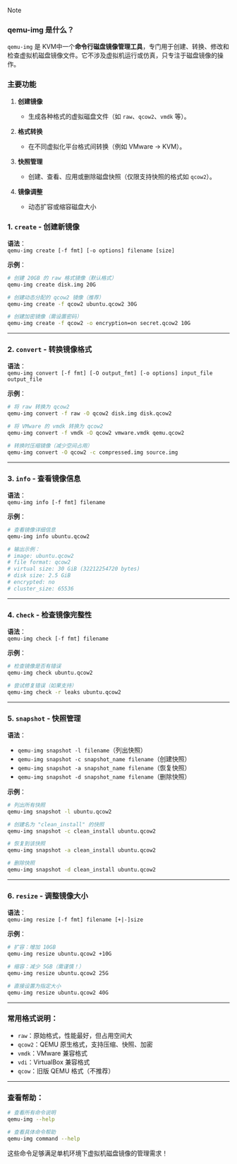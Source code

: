 > [!note]
> ### **qemu-img 是什么？**
> `qemu-img` 是 KVM中一个**命令行磁盘镜像管理工具**，专门用于创建、转换、修改和检查虚拟机磁盘镜像文件。它不涉及虚拟机运行或仿真，只专注于磁盘镜像的操作。
> ### **主要功能**
> 1. **创建镜像**  
>    - 生成各种格式的虚拟磁盘文件（如 `raw`、`qcow2`、`vmdk` 等）。
> 
> 2. **格式转换**  
>    - 在不同虚拟化平台格式间转换（例如 VMware → KVM）。
> 
> 3. **快照管理**  
>    - 创建、查看、应用或删除磁盘快照（仅限支持快照的格式如 `qcow2`）。
> 
> 4. **镜像调整**  
>    - 动态扩容或缩容磁盘大小


### 1. **`create` - 创建新镜像**
**语法**：  
`qemu-img create [-f fmt] [-o options] filename [size]`

**示例**：  
```bash
# 创建 20GB 的 raw 格式镜像（默认格式）
qemu-img create disk.img 20G

# 创建动态分配的 qcow2 镜像（推荐）
qemu-img create -f qcow2 ubuntu.qcow2 30G

# 创建加密镜像（需设置密码）
qemu-img create -f qcow2 -o encryption=on secret.qcow2 10G
```

---

### 2. **`convert` - 转换镜像格式**
**语法**：  
`qemu-img convert [-f fmt] [-O output_fmt] [-o options] input_file output_file`

**示例**：  
```bash
# 将 raw 转换为 qcow2
qemu-img convert -f raw -O qcow2 disk.img disk.qcow2

# 将 VMware 的 vmdk 转换为 qcow2
qemu-img convert -f vmdk -O qcow2 vmware.vmdk qemu.qcow2

# 转换时压缩镜像（减少空间占用）
qemu-img convert -O qcow2 -c compressed.img source.img
```

---

### 3. **`info` - 查看镜像信息**
**语法**：  
`qemu-img info [-f fmt] filename`

**示例**：  
```bash
# 查看镜像详细信息
qemu-img info ubuntu.qcow2

# 输出示例：
# image: ubuntu.qcow2
# file format: qcow2
# virtual size: 30 GiB (32212254720 bytes)
# disk size: 2.5 GiB
# encrypted: no
# cluster_size: 65536
```

---

### 4. **`check` - 检查镜像完整性**
**语法**：  
`qemu-img check [-f fmt] filename`

**示例**：  
```bash
# 检查镜像是否有错误
qemu-img check ubuntu.qcow2

# 尝试修复错误（如果支持）
qemu-img check -r leaks ubuntu.qcow2
```

---

### 5. **`snapshot` - 快照管理**
**语法**：  
- `qemu-img snapshot -l filename`（列出快照）  
- `qemu-img snapshot -c snapshot_name filename`（创建快照）  
- `qemu-img snapshot -a snapshot_name filename`（恢复快照）  
- `qemu-img snapshot -d snapshot_name filename`（删除快照）  

**示例**：  
```bash
# 列出所有快照
qemu-img snapshot -l ubuntu.qcow2

# 创建名为 "clean_install" 的快照
qemu-img snapshot -c clean_install ubuntu.qcow2

# 恢复到该快照
qemu-img snapshot -a clean_install ubuntu.qcow2

# 删除快照
qemu-img snapshot -d clean_install ubuntu.qcow2
```

---

### 6. **`resize` - 调整镜像大小**
**语法**：  
`qemu-img resize [-f fmt] filename [+|-]size`

**示例**：  
```bash
# 扩容：增加 10GB
qemu-img resize ubuntu.qcow2 +10G

# 缩容：减少 5GB（需谨慎！）
qemu-img resize ubuntu.qcow2 25G

# 直接设置为指定大小
qemu-img resize ubuntu.qcow2 40G
```

---


### 常用格式说明：
- `raw`：原始格式，性能最好，但占用空间大
- `qcow2`：QEMU 原生格式，支持压缩、快照、加密
- `vmdk`：VMware 兼容格式
- `vdi`：VirtualBox 兼容格式
- `qcow`：旧版 QEMU 格式（不推荐）

---

### 查看帮助：
```bash
# 查看所有命令说明
qemu-img --help

# 查看具体命令帮助
qemu-img command --help
```

这些命令足够满足单机环境下虚拟机磁盘镜像的管理需求！